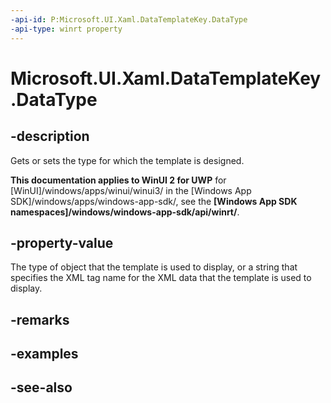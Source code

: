 ```yaml
---
-api-id: P:Microsoft.UI.Xaml.DataTemplateKey.DataType
-api-type: winrt property
---
```


<!-- Property syntax
public object DataType { get;  set; }
-->

# Microsoft.UI.Xaml.DataTemplateKey.DataType

## -description
Gets or sets the type for which the template is designed.

**This documentation applies to WinUI 2 for UWP** for [WinUI]/windows/apps/winui/winui3/ in the [Windows App SDK]/windows/apps/windows-app-sdk/, see the **[Windows App SDK namespaces]/windows/windows-app-sdk/api/winrt/**.

## -property-value
The type of object that the template is used to display, or a string that specifies the XML tag name for the XML data that the template is used to display.

## -remarks

## -examples

## -see-also
